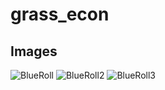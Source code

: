 # grass_econ

## Images

![BlueRoll](https://user-images.githubusercontent.com/34488661/188603379-55bfd3b1-1f13-4d8f-9d2b-60092be2c110.png)
![BlueRoll2](https://user-images.githubusercontent.com/34488661/188603396-4b280385-3099-4f16-afbb-582b091cc06a.png)
![BlueRoll3](https://user-images.githubusercontent.com/34488661/188603387-5d66bcfb-5fd6-4ec1-80fc-13bd77dd93ba.png)
